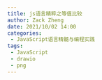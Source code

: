 ```yaml
---
title: js语言精粹之等值比较
author: Zack Zheng
date: 2021/10/02 14:00
categories:
 - JavaScript语言精髓与编程实践
tags:
 - JavaScript
 - drawio
 - png
---
```


<simple-img src="https://gitee.com/zackzhengxy/picGallery/raw/main/imgs/js语言精粹等值比较.svg" />

